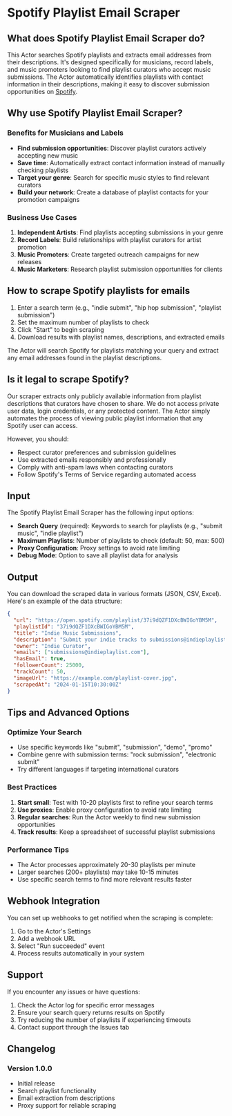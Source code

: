 # Spotify Playlist Email Scraper

## What does Spotify Playlist Email Scraper do?

This Actor searches Spotify playlists and extracts email addresses from their descriptions. It's designed specifically for musicians, record labels, and music promoters looking to find playlist curators who accept music submissions. The Actor automatically identifies playlists with contact information in their descriptions, making it easy to discover submission opportunities on [Spotify](https://open.spotify.com).

## Why use Spotify Playlist Email Scraper?

### Benefits for Musicians and Labels

- **Find submission opportunities**: Discover playlist curators actively accepting new music
- **Save time**: Automatically extract contact information instead of manually checking playlists
- **Target your genre**: Search for specific music styles to find relevant curators
- **Build your network**: Create a database of playlist contacts for your promotion campaigns

### Business Use Cases

1. **Independent Artists**: Find playlists accepting submissions in your genre
2. **Record Labels**: Build relationships with playlist curators for artist promotion
3. **Music Promoters**: Create targeted outreach campaigns for new releases
4. **Music Marketers**: Research playlist submission opportunities for clients

## How to scrape Spotify playlists for emails

1. Enter a search term (e.g., "indie submit", "hip hop submission", "playlist submission")
2. Set the maximum number of playlists to check
3. Click "Start" to begin scraping
4. Download results with playlist names, descriptions, and extracted emails

The Actor will search Spotify for playlists matching your query and extract any email addresses found in the playlist descriptions.

## Is it legal to scrape Spotify?

Our scraper extracts only publicly available information from playlist descriptions that curators have chosen to share. We do not access private user data, login credentials, or any protected content. The Actor simply automates the process of viewing public playlist information that any Spotify user can access.

However, you should:
- Respect curator preferences and submission guidelines
- Use extracted emails responsibly and professionally
- Comply with anti-spam laws when contacting curators
- Follow Spotify's Terms of Service regarding automated access

## Input

The Spotify Playlist Email Scraper has the following input options:

- **Search Query** (required): Keywords to search for playlists (e.g., "submit music", "indie playlist")
- **Maximum Playlists**: Number of playlists to check (default: 50, max: 500)
- **Proxy Configuration**: Proxy settings to avoid rate limiting
- **Debug Mode**: Option to save all playlist data for analysis

## Output

You can download the scraped data in various formats (JSON, CSV, Excel). Here's an example of the data structure:

```json
{
  "url": "https://open.spotify.com/playlist/37i9dQZF1DXcBWIGoYBM5M",
  "playlistId": "37i9dQZF1DXcBWIGoYBM5M",
  "title": "Indie Music Submissions",
  "description": "Submit your indie tracks to submissions@indieplaylist.com. We feature emerging artists every week!",
  "owner": "Indie Curator",
  "emails": ["submissions@indieplaylist.com"],
  "hasEmail": true,
  "followerCount": 25000,
  "trackCount": 50,
  "imageUrl": "https://example.com/playlist-cover.jpg",
  "scrapedAt": "2024-01-15T10:30:00Z"
}
```

## Tips and Advanced Options

### Optimize Your Search

- Use specific keywords like "submit", "submission", "demo", "promo"
- Combine genre with submission terms: "rock submission", "electronic submit"
- Try different languages if targeting international curators

### Best Practices

1. **Start small**: Test with 10-20 playlists first to refine your search terms
2. **Use proxies**: Enable proxy configuration to avoid rate limiting
3. **Regular searches**: Run the Actor weekly to find new submission opportunities
4. **Track results**: Keep a spreadsheet of successful playlist submissions

### Performance Tips

- The Actor processes approximately 20-30 playlists per minute
- Larger searches (200+ playlists) may take 10-15 minutes
- Use specific search terms to find more relevant results faster

## Webhook Integration

You can set up webhooks to get notified when the scraping is complete:

1. Go to the Actor's Settings
2. Add a webhook URL
3. Select "Run succeeded" event
4. Process results automatically in your system

## Support

If you encounter any issues or have questions:

1. Check the Actor log for specific error messages
2. Ensure your search query returns results on Spotify
3. Try reducing the number of playlists if experiencing timeouts
4. Contact support through the Issues tab

## Changelog

### Version 1.0.0
- Initial release
- Search playlist functionality
- Email extraction from descriptions
- Proxy support for reliable scraping